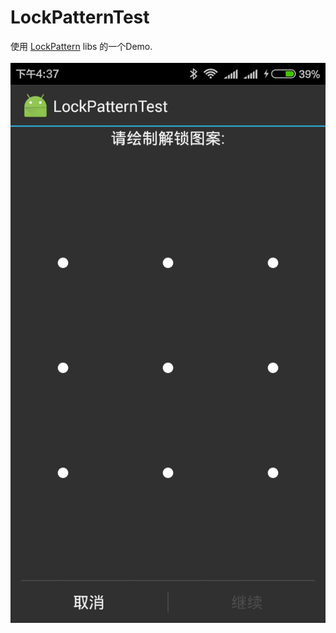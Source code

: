 # LockPatternTest
使用 [LockPattern](https://github.com/haibison/android-lockpattern) libs 的一个Demo.<br><br>
![](https://raw.githubusercontent.com/KevinEnjoy/LockPatternTest/master/png/lockpatterntest.png)
